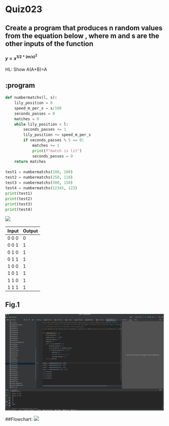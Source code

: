 # Quiz023

## Create a program that produces n random values from the equation below , where m and s are the other inputs of the function

#### $y = x^{1/2*(m/s)^2}$

HL: Show A(A+B)=A



## :program
```.py
def numbermatchs(l, s):
    lily_position = 0
    speed_m_per_s = s/100
    seconds_passes = 0
    matches = 0
    while lily_position < l:
        seconds_passes += 1
        lily_position += speed_m_per_s
        if seconds_passes % 5 == 0:
            matches += 1
            print(f"match is lit")
            seconds_passes = 0
    return matches

test1 = numbermatchs(100, 100)
test2 = numbermatchs(250, 110)
test3 = numbermatchs(500, 150)
test4 = numbermatchs(12345, 123)
print(test1)
print(test2)
print(test3)
print(test4)

```

![](/Assets/Quiz018_Boolean.jpeg)

| Input | Output |
|-------|--------|
| 0 0 0 | 0      |
| 0 0 1 | 1      |
| 0 1 0 | 1      |
| 0 1 1 | 1      |
| 1 0 0 | 1      |
| 1 0 1 | 1      |
| 1 1 0 | 1      |
| 1 1 1 | 1      |

## Fig.1
![](quiz018.png)

##Flowchart:
![](quiz010_flow.JPG)

